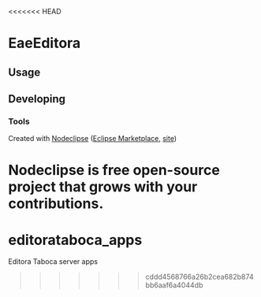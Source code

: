 <<<<<<< HEAD


# EaeEditora



## Usage



## Developing



### Tools

Created with [Nodeclipse](https://github.com/Nodeclipse/nodeclipse-1)
 ([Eclipse Marketplace](http://marketplace.eclipse.org/content/nodeclipse), [site](http://www.nodeclipse.org))   

Nodeclipse is free open-source project that grows with your contributions.
=======
editorataboca_apps
==================

Editora Taboca server apps
>>>>>>> cddd4568766a26b2cea682b874bb6aaf6a4044db
